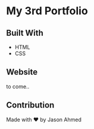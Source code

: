 # My 3rd Portfolio

## Built With
* HTML
* CSS

## Website
to come..

## Contribution
Made with ❤️ by Jason Ahmed

